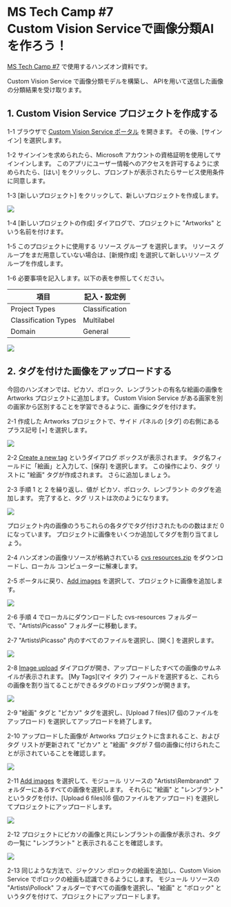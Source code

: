 <h1> MS Tech Camp #7 </br>
Custom Vision Serviceで画像分類AIを作ろう！</h1>

[MS Tech Camp #7](https://mspjp.connpass.com/event/) で使用するハンズオン資料です。

Custom Vision Service で画像分類モデルを構築し、 APIを用いて送信した画像の分類結果を受け取ります。

## 1. Custom Vision Service プロジェクトを作成する

1-1 ブラウザで [Custom Vision Service ポータル](https://www.customvision.ai/) を開きます。 その後、[サインイン] を選択します。

1-2 サインインを求められたら、Microsoft アカウントの資格証明を使用してサインインします。 このアプリにユーザー情報へのアクセスを許可するように求められたら、[はい] をクリックし、プロンプトが表示されたらサービス使用条件に同意します。

1-3 [新しいプロジェクト] をクリックして、新しいプロジェクトを作成します。

![](images/1-portal-click-new-project.png)

1-4 [新しいプロジェクトの作成] ダイアログで、プロジェクトに "Artworks" という名前を付けます。

1-5 このプロジェクトに使用する リソース グループ を選択します。 リソース グループをまだ用意していない場合は、[新規作成] を選択して新しいリソース グループを作成します。

1-6 必要事項を記入します。以下の表を参照してください。

|項目|記入・設定例|
|--|--|
|Project Types|Classification|
|Classification Types|Multilabel|
|Domain|General|

![](images/1-portal-create-project.png)

## 2. タグを付けた画像をアップロードする

今回のハンズオンでは、ピカソ、ポロック、レンブラントの有名な絵画の画像を Artworks プロジェクトに追加します。 Custom Vision Service がある画家を別の画家から区別することを学習できるように、画像にタグを付けます。

2-1 作成した Artworks プロジェクトで、サイド パネルの [タグ] の右側にあるプラス記号 [+] を選択します。

![](images/2-add-tags.png)

2-2 [Create a new tag](新しいタグの作成) というダイアログ ボックスが表示されます。 タグ名フィールドに「絵画」と入力して、[保存] を選択します。 この操作により、タグ リストに "絵画" タグが作成されます。 さらに追加しましょう。

2-3 手順 1 と 2 を繰り返し、値が ピカソ、ポロック、レンブラント のタグを追加します。 完了すると、タグ リストは次のようになります。

![](images/2-tag-list.png)

プロジェクト内の画像のうちこれらの各タグでタグ付けされたものの数はまだ 0 になっています。 プロジェクトに画像をいくつか追加してタグを割り当てましょう。

2-4 ハンズオンの画像リソースが格納されている [cvs resources.zip](https://github.com/MicrosoftDocs/mslearn-classify-images-with-the-custom-vision-service/raw/master/cvs-resources.zip) をダウンロードし、ローカル コンピューターに解凍します。

2-5 ポータルに戻り、[Add images](画像の追加) を選択して、プロジェクトに画像を追加します。

![](images/)

2-6 手順 4 でローカルにダウンロードした cvs-resources フォルダーで、"Artists\Picasso" フォルダーに移動します。

2-7 "Artists\Picasso" 内のすべてのファイルを選択し、[開く] を選択します。

![](images/2-fe-browse-picasso-01.png)

2-8 [Image upload](画像のアップロード) ダイアログが開き、アップロードしたすべての画像のサムネイルが表示されます。 [My Tags](マイ タグ) フィールドを選択すると、これらの画像を割り当てることができるタグのドロップダウンが開きます。

![](images/2-upload-picasso-tags.png)

2-9 "絵画" タグと "ピカソ" タグを選択し、[Upload 7 files](7 個のファイルをアップロード) を選択してアップロードを終了します。

2-10 アップロードした画像が Artworks プロジェクトに含まれること、およびタグ リストが更新されて "ピカソ" と "絵画" タグが 7 個の画像に付けられたことが示されていることを確認します。

![](images/2-portal-tagged-01.png)

2-11 [Add images](画像の追加) を選択して、モジュール リソースの "Artists\Rembrandt" フォルダーにあるすべての画像を選択します。 それらに "絵画" と "レンブラント" というタグを付け、[Upload 6 files](6 個のファイルをアップロード) を選択してプロジェクトにアップロードします。

![](images/2-upload-rembrandt.png)

2-12 プロジェクトにピカソの画像と共にレンブラントの画像が表示され、タグの一覧に "レンブラント" と表示されることを確認します。

![](images/2-portal-tagged-02.png)

2-13 同じような方法で、ジャクソン ポロックの絵画を追加し、Custom Vision Service でポロックの絵画も認識できるようにします。 モジュール リソースの "Artists\Pollock" フォルダーですべての画像を選択し、"絵画" と "ポロック" というタグを付けて、プロジェクトにアップロードします。
